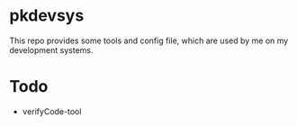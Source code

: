 # pkdevsys

This repo provides some tools and config file, which are used by me on my development systems.

# Todo

- verifyCode-tool